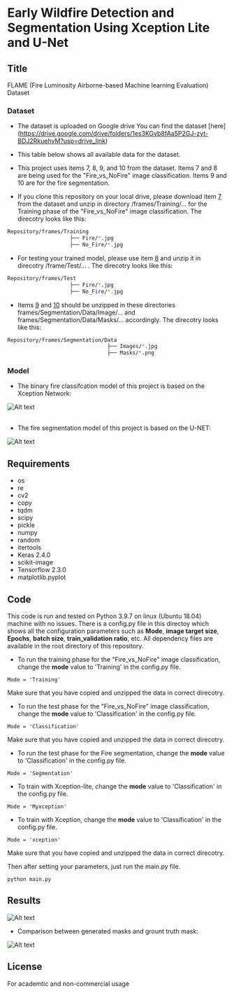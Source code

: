 # Early  Wildfire Detection and Segmentation Using Xception Lite and U-Net

## Title
FLAME (Fire Luminosity Airborne-based Machine learning Evaluation) Dataset<br/>


### Dataset
* The dataset is uploaded on Google drive You can find the dataset [here] (https://drive.google.com/drive/folders/1es3KGvb8fAa5P2GJ-zyt-BDJ2RkuehvM?usp=drive_link) 

* This table below shows all available data for the dataset.
* This project uses items 7, 8, 9, and 10 from the dataset. Items 7 and 8 are being used for the "Fire_vs_NoFire" image classification. Items 9 and 10 are for the fire segmentation. 
* If you clone this repository on your local drive, please download item [7](https://drive.google.com/drive/folders/1es3KGvb8fAa5P2GJ-zyt-BDJ2RkuehvM?usp=drive_link) 
 from the dataset and unzip in directory /frames/Training/... for the Training phase of the "Fire_vs_NoFire" image classification. The direcotry looks like this:
```bash
Repository/frames/Training
                    ├── Fire/*.jpg
                    ├── No_Fire/*.jpg
```
* For testing your trained model, please use item [8](https://drive.google.com/drive/folders/1b9RLhxoLlFeKWFXumwEsSWGw1ySRoodC?usp=sharing) and unzip it in direcotry /frame/Test/... . The direcotry looks like this:
```bash
Repository/frames/Test
                    ├── Fire/*.jpg
                    ├── No_Fire/*.jpg
```
* Items [9](https://drive.google.com/drive/folders/1TjiHFUqimGuerpznDXmXUlKrVwplWY0G?usp=drive_link) and [10](https://drive.google.com/drive/folders/1TjiHFUqimGuerpznDXmXUlKrVwplWY0G?usp=drive_link) should be unzipped in these directories frames/Segmentation/Data/Image/... and frames/Segmentation/Data/Masks/... accordingly. The direcotry looks like this:
```bash
Repository/frames/Segmentation/Data
                                ├── Images/*.jpg
                                ├── Masks/*.png
```



### Model
* The binary fire classifcation model of this project is based on the Xception Network:

![Alt text](wildfire-detection-segmentation/frames/xception-lite.jpeg)
<br/>
<br/>

* The fire segmentation model of this project is based on the U-NET:

![Alt text](wildfire-detection-segmentation/frames/segmentation_architecture.jpeg)


## Requirements
* os
* re
* cv2
* copy
* tqdm
* scipy
* pickle
* numpy
* random
* itertools
* Keras 2.4.0
* scikit-image
* Tensorflow 2.3.0
* matplotlib.pyplot

## Code
This code is run and tested on Python 3.9.7 on linux (Ubuntu 18.04) machine with no issues. There is a config.py file in this directoy which shows all the configuration parameters such as **Mode**, **image target size**, **Epochs**, **batch size**, **train_validation ratio**, etc. All dependency files are available in the root directory of this repository.
* To run the training phase for the "Fire_vs_NoFire" image classification, change the **mode** value to 'Training' in the config.py file. 
```
Mode = 'Training'
```
Make sure that you have copied and unzipped the data in correct direcotry.

* To run the test phase for the "Fire_vs_NoFire" image classification, change the **mode** value to 'Classification' in the config.py file. 
```
Mode = 'Classification'
```
Make sure that you have copied and unzipped the data in correct direcotry.

* To run the test phase for the Fire segmentation, change the **mode** value to 'Classification' in the config.py file. 
```
Mode = 'Segmentation'
```

* To train with  Xception-lite, change the **mode** value to 'Classification' in the config.py file. 
```
Mode = 'Myxception'
```
* To train with  Xception, change the **mode** value to 'Classification' in the config.py file. 
```
Mode = 'xception'
```

Make sure that you have copied and unzipped the data in correct direcotry.

Then after setting your parameters, just run the main.py file.
```
python main.py
```

## Results

![Alt text](EarlyWildfire-Detection-and-Segmentation-Using-Xception-Lite-U-Net/frames/segmentation`_results.png)

* Comparison between generated masks and grount truth mask:

![Alt text](EarlyWildfire-Detection-and-Segmentation-Using-Xception-Lite-U-Net/frames/segmentation_img.png)


## License
For academtic and non-commercial usage


